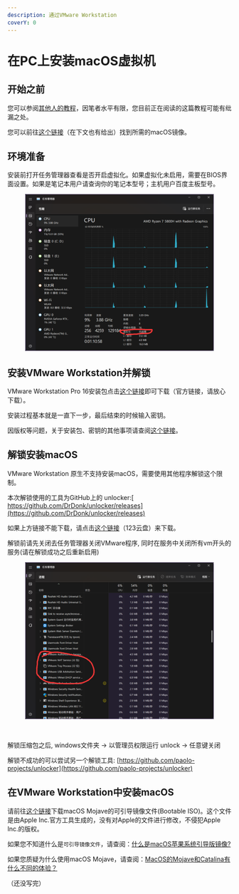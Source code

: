 ```yaml
---
description: 通过VMware Workstation
coverY: 0
---
```


# 在PC上安装macOS虚拟机

## 开始之前

您可以参阅[其他人的教程](http://mp.weixin.qq.com/s?\_\_biz=MzIxOTE5MDY5Mw==\&mid=2650891941\&idx=1\&sn=a0e3624fdc8aaaeb0e0053f7d7e62a86\&chksm=8c2ac26fbb5d4b79a30163c2c3c4a50694dd224f1dd576cbb0f91e3d39c41b20fbb64f0bd8b9\&scene=21#wechat\_redirect)，因笔者水平有限，您目前正在阅读的这篇教程可能有纰漏之处。

您可以前往[这个链接](https://www.123pan.com/s/0pMUVv-892x)（在下文也有给出）找到所需的macOS镜像。

## 环境准备

安装前打开任务管理器查看是否开启虚拟化。如果虚拟化未启用，需要在BIOS界面设置。如果是笔记本用户请查询你的笔记本型号；主机用户百度主板型号。

<figure><img src=".gitbook/assets/1.png" alt=""><figcaption></figcaption></figure>

## 安装VMware Workstation并解锁

VMware Workstation Pro 16安装包点击[这个链接](https://download3.vmware.com/software/wkst/file/VMware-workstation-full-16.0.0-16894299.exe)即可下载（官方链接，请放心下载）。

安装过程基本就是一直下一步，最后结束的时候输入密钥。

因版权等问题，关于安装包、密钥的其他事项请查阅[这个链接](https://www.ssymon.com/archives/vmware-download-key)。

## 解锁安装macOS

VMware Workstation 原生不支持安装macOS，需要使用其他程序解锁这个限制。

本次解锁使用的工具为GitHub上的 unlocker:[ https://github.com/DrDonk/unlocker/releases](https://github.com/DrDonk/unlocker/releases)

如果上方链接不能下载，请点击[这个链接](https://www.123pan.com/s/0pMUVv-092x)（123云盘）来下载。

解锁前请先关闭去任务管理器关闭VMware程序, 同时在服务中关闭所有vm开头的服务(请在解锁成功之后重新启用)

<figure><img src=".gitbook/assets/2.png" alt=""><figcaption></figcaption></figure>

<figure><img src="broken-reference" alt=""><figcaption></figcaption></figure>

解锁压缩包之后, windows文件夹 -> 以管理员权限运行 unlock -> 任意键关闭

解锁不成功的可以尝试另一个解锁工具: [https://github.com/paolo-projects/unlocker](https://github.com/paolo-projects/unlocker)

## 在VMware Workstation中安装macOS

请前往[这个链接](https://www.123pan.com/s/0pMUVv-892x)下载macOS Mojave的可引导镜像文件(Bootable ISO)。这个文件是由Apple Inc.官方工具生成的，没有对Apple的文件进行修改，不侵犯Apple Inc.的版权。

如果您不知道什么是`可引导镜像文件`，请查阅：[什么是macOS苹果系统引导版镜像?](https://www.loveswo.com/53.html)

如果您质疑为什么使用macOS Mojave，请查阅：[MacOS的Mojave和Catalina有什么不同的体验？](https://www.zhihu.com/question/349685707)

（还没写完）

